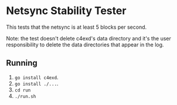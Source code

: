 # Netsync Stability Tester
This tests that the netsync is at least 5 blocks per second.

Note: the test doesn't delete c4exd's data directory and it's the user
responsibility to delete the data directories that appear in the log.

## Running
 1. `go install c4exd`.
 2. `go install ./...`.
 3. `cd run`
 4. `./run.sh`
 